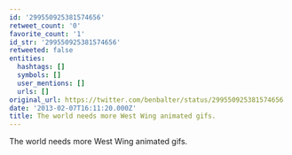 ```yaml
---
id: '299550925381574656'
retweet_count: '0'
favorite_count: '1'
id_str: '299550925381574656'
retweeted: false
entities:
  hashtags: []
  symbols: []
  user_mentions: []
  urls: []
original_url: https://twitter.com/benbalter/status/299550925381574656
date: '2013-02-07T16:11:20.000Z'
title: The world needs more West Wing animated gifs.
---
```


The world needs more West Wing animated gifs.